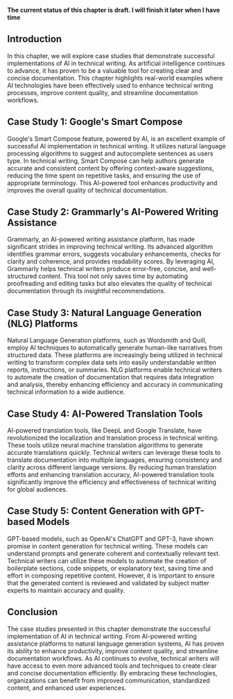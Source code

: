 **The current status of this chapter is draft. I will finish it later when I have time**

Introduction
------------

In this chapter, we will explore case studies that demonstrate successful implementations of AI in technical writing. As artificial intelligence continues to advance, it has proven to be a valuable tool for creating clear and concise documentation. This chapter highlights real-world examples where AI technologies have been effectively used to enhance technical writing processes, improve content quality, and streamline documentation workflows.

Case Study 1: Google's Smart Compose
------------------------------------

Google's Smart Compose feature, powered by AI, is an excellent example of successful AI implementation in technical writing. It utilizes natural language processing algorithms to suggest and autocomplete sentences as users type. In technical writing, Smart Compose can help authors generate accurate and consistent content by offering context-aware suggestions, reducing the time spent on repetitive tasks, and ensuring the use of appropriate terminology. This AI-powered tool enhances productivity and improves the overall quality of technical documentation.

Case Study 2: Grammarly's AI-Powered Writing Assistance
-------------------------------------------------------

Grammarly, an AI-powered writing assistance platform, has made significant strides in improving technical writing. Its advanced algorithm identifies grammar errors, suggests vocabulary enhancements, checks for clarity and coherence, and provides readability scores. By leveraging AI, Grammarly helps technical writers produce error-free, concise, and well-structured content. This tool not only saves time by automating proofreading and editing tasks but also elevates the quality of technical documentation through its insightful recommendations.

Case Study 3: Natural Language Generation (NLG) Platforms
---------------------------------------------------------

Natural Language Generation platforms, such as Wordsmith and Quill, employ AI techniques to automatically generate human-like narratives from structured data. These platforms are increasingly being utilized in technical writing to transform complex data sets into easily understandable written reports, instructions, or summaries. NLG platforms enable technical writers to automate the creation of documentation that requires data integration and analysis, thereby enhancing efficiency and accuracy in communicating technical information to a wide audience.

Case Study 4: AI-Powered Translation Tools
------------------------------------------

AI-powered translation tools, like DeepL and Google Translate, have revolutionized the localization and translation process in technical writing. These tools utilize neural machine translation algorithms to generate accurate translations quickly. Technical writers can leverage these tools to translate documentation into multiple languages, ensuring consistency and clarity across different language versions. By reducing human translation efforts and enhancing translation accuracy, AI-powered translation tools significantly improve the efficiency and effectiveness of technical writing for global audiences.

Case Study 5: Content Generation with GPT-based Models
------------------------------------------------------

GPT-based models, such as OpenAI's ChatGPT and GPT-3, have shown promise in content generation for technical writing. These models can understand prompts and generate coherent and contextually relevant text. Technical writers can utilize these models to automate the creation of boilerplate sections, code snippets, or explanatory text, saving time and effort in composing repetitive content. However, it is important to ensure that the generated content is reviewed and validated by subject matter experts to maintain accuracy and quality.

Conclusion
----------

The case studies presented in this chapter demonstrate the successful implementation of AI in technical writing. From AI-powered writing assistance platforms to natural language generation systems, AI has proven its ability to enhance productivity, improve content quality, and streamline documentation workflows. As AI continues to evolve, technical writers will have access to even more advanced tools and techniques to create clear and concise documentation efficiently. By embracing these technologies, organizations can benefit from improved communication, standardized content, and enhanced user experiences.
